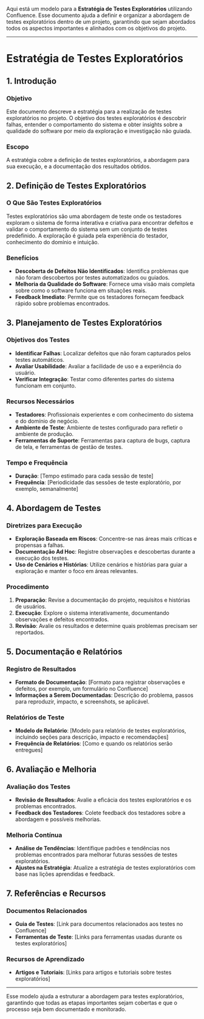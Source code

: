 Aqui está um modelo para a **Estratégia de Testes Exploratórios** utilizando Confluence. Esse documento ajuda a definir e organizar a abordagem de testes exploratórios dentro de um projeto, garantindo que sejam abordados todos os aspectos importantes e alinhados com os objetivos do projeto.

---

# Estratégia de Testes Exploratórios

## 1. Introdução

### Objetivo
Este documento descreve a estratégia para a realização de testes exploratórios no projeto. O objetivo dos testes exploratórios é descobrir falhas, entender o comportamento do sistema e obter insights sobre a qualidade do software por meio da exploração e investigação não guiada.

### Escopo
A estratégia cobre a definição de testes exploratórios, a abordagem para sua execução, e a documentação dos resultados obtidos. 

## 2. Definição de Testes Exploratórios

### O Que São Testes Exploratórios
Testes exploratórios são uma abordagem de teste onde os testadores exploram o sistema de forma interativa e criativa para encontrar defeitos e validar o comportamento do sistema sem um conjunto de testes predefinido. A exploração é guiada pela experiência do testador, conhecimento do domínio e intuição.

### Benefícios
- **Descoberta de Defeitos Não Identificados**: Identifica problemas que não foram descobertos por testes automatizados ou guiados.
- **Melhoria da Qualidade do Software**: Fornece uma visão mais completa sobre como o software funciona em situações reais.
- **Feedback Imediato**: Permite que os testadores forneçam feedback rápido sobre problemas encontrados.

## 3. Planejamento de Testes Exploratórios

### Objetivos dos Testes
- **Identificar Falhas**: Localizar defeitos que não foram capturados pelos testes automáticos.
- **Avaliar Usabilidade**: Avaliar a facilidade de uso e a experiência do usuário.
- **Verificar Integração**: Testar como diferentes partes do sistema funcionam em conjunto.

### Recursos Necessários
- **Testadores**: Profissionais experientes e com conhecimento do sistema e do domínio de negócio.
- **Ambiente de Teste**: Ambiente de testes configurado para refletir o ambiente de produção.
- **Ferramentas de Suporte**: Ferramentas para captura de bugs, captura de tela, e ferramentas de gestão de testes.

### Tempo e Frequência
- **Duração**: [Tempo estimado para cada sessão de teste]
- **Frequência**: [Periodicidade das sessões de teste exploratório, por exemplo, semanalmente]

## 4. Abordagem de Testes

### Diretrizes para Execução
- **Exploração Baseada em Riscos**: Concentre-se nas áreas mais críticas e propensas a falhas.
- **Documentação Ad Hoc**: Registre observações e descobertas durante a execução dos testes.
- **Uso de Cenários e Histórias**: Utilize cenários e histórias para guiar a exploração e manter o foco em áreas relevantes.

### Procedimento
1. **Preparação**: Revise a documentação do projeto, requisitos e histórias de usuários.
2. **Execução**: Explore o sistema interativamente, documentando observações e defeitos encontrados.
3. **Revisão**: Avalie os resultados e determine quais problemas precisam ser reportados.

## 5. Documentação e Relatórios

### Registro de Resultados
- **Formato de Documentação**: [Formato para registrar observações e defeitos, por exemplo, um formulário no Confluence]
- **Informações a Serem Documentadas**: Descrição do problema, passos para reproduzir, impacto, e screenshots, se aplicável.

### Relatórios de Teste
- **Modelo de Relatório**: [Modelo para relatório de testes exploratórios, incluindo seções para descrição, impacto e recomendações]
- **Frequência de Relatórios**: [Como e quando os relatórios serão entregues]

## 6. Avaliação e Melhoria

### Avaliação dos Testes
- **Revisão de Resultados**: Avalie a eficácia dos testes exploratórios e os problemas encontrados.
- **Feedback dos Testadores**: Colete feedback dos testadores sobre a abordagem e possíveis melhorias.

### Melhoria Contínua
- **Análise de Tendências**: Identifique padrões e tendências nos problemas encontrados para melhorar futuras sessões de testes exploratórios.
- **Ajustes na Estratégia**: Atualize a estratégia de testes exploratórios com base nas lições aprendidas e feedback.

## 7. Referências e Recursos

### Documentos Relacionados
- **Guia de Testes**: [Link para documentos relacionados aos testes no Confluence]
- **Ferramentas de Teste**: [Links para ferramentas usadas durante os testes exploratórios]

### Recursos de Aprendizado
- **Artigos e Tutoriais**: [Links para artigos e tutoriais sobre testes exploratórios]

---

Esse modelo ajuda a estruturar a abordagem para testes exploratórios, garantindo que todas as etapas importantes sejam cobertas e que o processo seja bem documentado e monitorado.